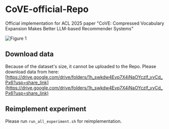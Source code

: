 # CoVE-official-Repo

Official implementation for ACL 2025 paper "CoVE: Compressed Vocabulary Expansion Makes Better LLM-based Recommender Systems"

![Figure 1](https://github.com/HaochenZhang717/CoVE-official-Repo/raw/main/figure-1.png)

## Download data

Because of the dataset's size, it cannot be uploaded to the Repo. Please download data from here:  
[https://drive.google.com/drive/folders/1h_swkdw4Evp7X4iNaOYczlf_vvCd_Px6?usp=share_link](https://drive.google.com/drive/folders/1h_swkdw4Evp7X4iNaOYczlf_vvCd_Px6?usp=share_link)

## Reimplement experiment

Please run `run_all_experiment.sh` for reimplementation.
